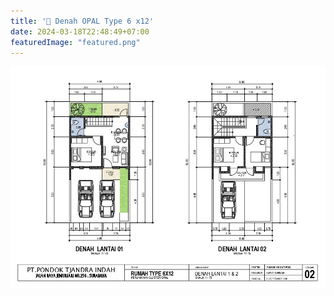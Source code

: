 ```yaml
---
title: '📐 Denah OPAL Type 6 x12'
date: 2024-03-18T22:48:49+07:00
featuredImage: "featured.png"
---
```


![Denah Opal Type 6 x 12](denah-opal-type-6-x-12.png)